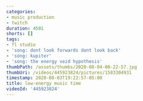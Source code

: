 ```yaml
---
categories:
- music production
- twitch
duration: 4501
shorts: []
tags:
- fl studio
- 'song: dont look forwards dont look back'
- 'song: kupiter'
- 'song: the energy void hypothesis'
thumbPath: /assets/thumbs/2020-08-04-00-22-57.jpg
thumbUri: /videos/445923824/pictures/1583304931
timestamp: 2020-08-03T19:22:57-05:00
title: low-energy music time
videoId: '445923824'
---
```

